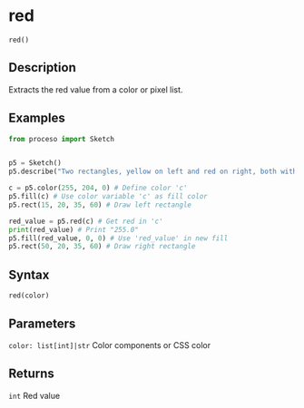 # red

`red()`

## Description

Extracts the red value from a color or pixel list.

## Examples

```python
from proceso import Sketch


p5 = Sketch()
p5.describe("Two rectangles, yellow on left and red on right, both with black outlines and 35×60.")

c = p5.color(255, 204, 0) # Define color 'c'
p5.fill(c) # Use color variable 'c' as fill color
p5.rect(15, 20, 35, 60) # Draw left rectangle

red_value = p5.red(c) # Get red in 'c'
print(red_value) # Print "255.0"
p5.fill(red_value, 0, 0) # Use 'red_value' in new fill
p5.rect(50, 20, 35, 60) # Draw right rectangle
```

## Syntax

`red(color)`

## Parameters

`color: list[int]|str` Color components or CSS color

## Returns

`int` Red value

